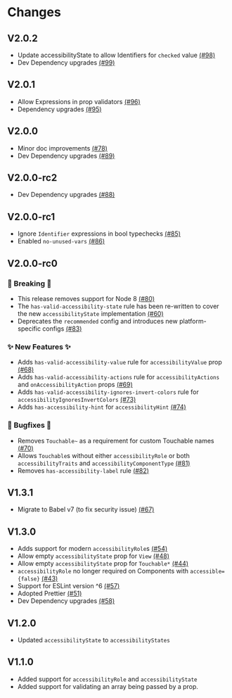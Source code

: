 # Changes

## V2.0.2

- Update accessibilityState to allow Identifiers for `checked` value [(#98)](https://github.com/FormidableLabs/eslint-plugin-react-native-a11y/pull/98)
- Dev Dependency upgrades [(#99)](https://github.com/FormidableLabs/eslint-plugin-react-native-a11y/pull/99)

## V2.0.1

- Allow Expressions in prop validators [(#96)](https://github.com/FormidableLabs/eslint-plugin-react-native-a11y/pull/96)
- Dependency upgrades [(#95)](https://github.com/FormidableLabs/eslint-plugin-react-native-a11y/pull/95)

## V2.0.0

- Minor doc improvements [(#78)](https://github.com/FormidableLabs/eslint-plugin-react-native-a11y/pull/78)
- Dev Dependency upgrades [(#89)](https://github.com/FormidableLabs/eslint-plugin-react-native-a11y/pull/89)

## V2.0.0-rc2

- Dev Dependency upgrades [(#88)](https://github.com/FormidableLabs/eslint-plugin-react-native-a11y/pull/88)

## V2.0.0-rc1

- Ignore `Identifier` expressions in bool typechecks [(#85)](https://github.com/FormidableLabs/eslint-plugin-react-native-a11y/pull/85)
- Enabled `no-unused-vars` [(#86)](https://github.com/FormidableLabs/eslint-plugin-react-native-a11y/pull/86)

## V2.0.0-rc0

### 🚨 Breaking 🚨

- This release removes support for Node 8 [(#80)](https://github.com/FormidableLabs/eslint-plugin-react-native-a11y/pull/80)
- The `has-valid-accessibility-state` rule has been re-written to cover the new `accessibilityState` implementation [(#60)](https://github.com/FormidableLabs/eslint-plugin-react-native-a11y/pull/60)
- Deprecates the `recommended` config and introduces new platform-specific configs [(#83)](https://github.com/FormidableLabs/eslint-plugin-react-native-a11y/pull/83)

### ✨ New Features ✨

- Adds `has-valid-accessibility-value` rule for `accessibilityValue` prop [(#68)](https://github.com/FormidableLabs/eslint-plugin-react-native-a11y/pull/68)
- Adds `has-valid-accessibility-actions` rule for `accessibilityActions` and `onAccessibilityAction` props [(#69)](https://github.com/FormidableLabs/eslint-plugin-react-native-a11y/pull/69)
- Adds `has-valid-accessibility-ignores-invert-colors` rule for `accessibilityIgnoresInvertColors` [(#73)](https://github.com/FormidableLabs/eslint-plugin-react-native-a11y/pull/73)
- Adds `has-accessibility-hint` for `accessibilityHint` [(#74)](https://github.com/FormidableLabs/eslint-plugin-react-native-a11y/pull/74)

### 🐛 Bugfixes 🐛

- Removes `Touchable~` as a requirement for custom Touchable names [(#70)](https://github.com/FormidableLabs/eslint-plugin-react-native-a11y/pull/70)
- Allows `Touchable`s without either `accessibilityRole` or both `accessibilityTraits` and `accessibilityComponentType` [(#81)](https://github.com/FormidableLabs/eslint-plugin-react-native-a11y/pull/81)
- Removes `has-accessibility-label` rule [(#82)](https://github.com/FormidableLabs/eslint-plugin-react-native-a11y/pull/82)

## V1.3.1

- Migrate to Babel v7 (to fix security issue) [(#67)](https://github.com/FormidableLabs/eslint-plugin-react-native-a11y/pull/67)

## V1.3.0

- Adds support for modern `accessibilityRole`s [(#54)](https://github.com/FormidableLabs/eslint-plugin-react-native-a11y/pull/54)
- Allow empty `accessibilityState` prop for `View` [(#48)](https://github.com/FormidableLabs/eslint-plugin-react-native-a11y/pull/48)
- Allow empty `accessibilityState` prop for `Touchable*` [(#44)](https://github.com/FormidableLabs/eslint-plugin-react-native-a11y/pull/44)
- `accessibilityRole` no longer required on Components with `accessible={false}` [(#43)](https://github.com/FormidableLabs/eslint-plugin-react-native-a11y/pull/43)
- Support for ESLint version ^6 [(#57)](https://github.com/FormidableLabs/eslint-plugin-react-native-a11y/pull/57)
- Adopted Prettier [(#51)](https://github.com/FormidableLabs/eslint-plugin-react-native-a11y/pull/51)
- Dev Dependency upgrades [(#58)](https://github.com/FormidableLabs/eslint-plugin-react-native-a11y/pull/58)

## V1.2.0

- Updated `accessibilityState` to `accessibilityStates`

## V1.1.0

- Added support for `accessibilityRole` and `accessibilityState`
- Added support for validating an array being passed by a prop.
